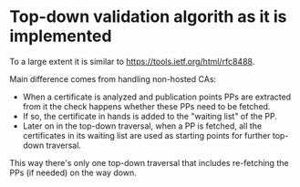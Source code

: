 # Top-down validation algorith as it is implemented

To a large extent it is similar to https://tools.ietf.org/html/rfc8488.

Main difference comes from handling non-hosted CAs:

- When a certificate is analyzed and publication points PPs are extracted from it the check happens whether these PPs need to be fetched. 
- If so, the certificate in hands is added to the "waiting list" of the PP. 
- Later on in the top-down traversal, when a PP is fetched, all the certificates in its waiting list are used as starting points for further top-down traversal. 

This way there's only one top-down traversal that includes re-fetching the PPs (if needed) on the way down.
